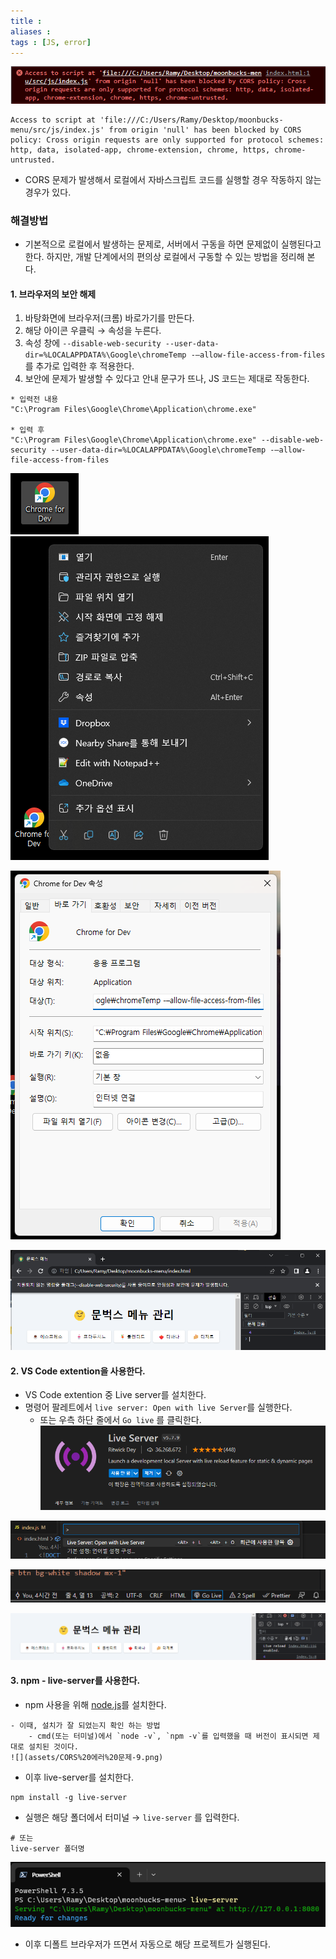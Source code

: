 ```yaml
---
title : 
aliases : 
tags : [JS, error]
---
```


![](assets/CORS%20에러%20문제.png)

```
Access to script at 'file:///C:/Users/Ramy/Desktop/moonbucks-menu/src/js/index.js' from origin 'null' has been blocked by CORS policy: Cross origin requests are only supported for protocol schemes: http, data, isolated-app, chrome-extension, chrome, https, chrome-untrusted.
```

- CORS 문제가 발생해서 로컬에서 자바스크립트 코드를 실행할 경우 작동하지 않는 경우가 있다.

### 해결방법
- 기본적으로 로컬에서 발생하는 문제로, 서버에서 구동을 하면 문제없이 실행된다고 한다. 하지만, 개발 단계에서의 편의상 로컬에서 구동할 수 있는 방법을 정리해 본다. 

#### 1. 브라우저의 보안 해제 
1. 바탕화면에 브라우저(크롬) 바로가기를 만든다.
2. 해당 아이콘 우클릭 → 속성을 누른다.
3. 속성 창에 `--disable-web-security --user-data-dir=%LOCALAPPDATA%\Google\chromeTemp -–allow-file-access-from-files` 를 추가로 입력한 후 적용한다. 
4. 보안에 문제가 발생할 수 있다고 안내 문구가 뜨나, JS 코드는 제대로 작동한다. 

```
* 입력전 내용
"C:\Program Files\Google\Chrome\Application\chrome.exe" 

* 입력 후 
"C:\Program Files\Google\Chrome\Application\chrome.exe" --disable-web-security --user-data-dir=%LOCALAPPDATA%\Google\chromeTemp -–allow-file-access-from-files
```
![](assets/CORS%20에러%20문제-1.png)
![](assets/CORS%20에러%20문제-2.png)

![](assets/CORS%20에러%20문제-3.png)

![](assets/CORS%20에러%20문제-4.png)


#### 2. VS Code extention을 사용한다. 
- VS Code extention 중 Live server를 설치한다. 
- 명령어 팔레트에서 `live server: Open with live Server`를 실행한다. 
	- 또는 우측 하단 줄에서 `Go live` 를 클릭한다.
![](assets/CORS%20에러%20문제-5.png)


![](assets/CORS%20에러%20문제-6.png)

![](assets/CORS%20에러%20문제-7.png)

![](assets/CORS%20에러%20문제-8.png)


#### 3. npm - live-server를 사용한다.  
- npm 사용을 위해 [node.js](https://nodejs.org/en)를 설치한다.

```ad-tip
- 이때, 설치가 잘 되었는지 확인 하는 방법
	- cmd(또는 터미널)에서 `node -v`, `npm -v`를 입력했을 때 버전이 표시되면 제대로 설치된 것이다.
![](assets/CORS%20에러%20문제-9.png)
```

- 이후 live-server를 설치한다. 
```node
npm install -g live-server
```

- 실행은 해당 폴더에서 터미널 → `live-server` 를 입력한다. 
```shell
# 또는 
live-server 폴더명
```

![](assets/CORS%20에러%20문제-10.png)

- 이후 디폴트 브라우저가 뜨면서 자동으로 해당 프로젝트가 실행된다.